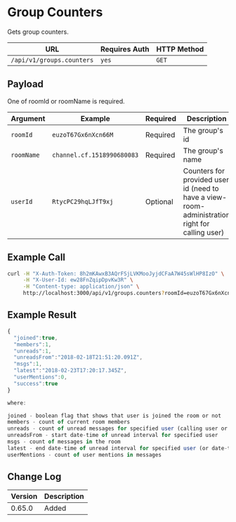 # Group Counters

Gets group counters.

| URL                       | Requires Auth | HTTP Method |
| ------------------------- | ------------- | ----------- |
| `/api/v1/groups.counters` | `yes`         | `GET`       |

## Payload

One of roomId or roomName is required.

| Argument   | Example                    | Required | Description                                                                                    |
| ---------- | -------------------------- | -------- | ---------------------------------------------------------------------------------------------- |
| `roomId`   | `euzoT67Gx6nXcn66M`        | Required | The group's id                                                                                 |
| `roomName` | `channel.cf.1518990680083` | Required | The group's name                                                                               |
| `userId`   | `RtycPC29hqLJfT9xj`        | Optional | Counters for provided user id (need to have a view-room-administration right for calling user) |

## Example Call

```bash
curl -H "X-Auth-Token: 8h2mKAwxB3AQrFSjLVKMooJyjdCFaA7W45sWlHP8IzO" \
     -H "X-User-Id: ew28FnZqipDpvKw3R" \
     -H "Content-type: application/json" \
     http://localhost:3000/api/v1/groups.counters?roomId=euzoT67Gx6nXcn66M
```

## Example Result

```javascript
{
  "joined":true,
  "members":1,
  "unreads":1,
  "unreadsFrom":"2018-02-18T21:51:20.091Z",
  "msgs":1,
  "latest":"2018-02-23T17:20:17.345Z",
  "userMentions":0,
  "success":true
}

where:

joined - boolean flag that shows that user is joined the room or not
members - count of current room members
unreads - count of unread messages for specified user (calling user or provided userId)
unreadsFrom - start date-time of unread interval for specified user
msgs - count of messages in the room
latest - end date-time of unread interval for specified user (or date-time of last posted message)
userMentions - count of user mentions in messages
```

## Change Log

| Version | Description |
| ------- | ----------- |
| 0.65.0  | Added       |
